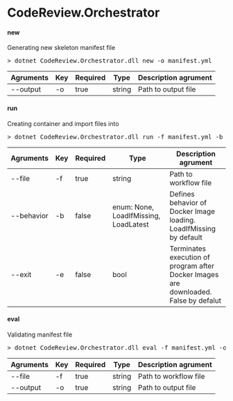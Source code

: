 # CodeReview.Orchestrator

#### new
Generating new skeleton manifest file
<pre>
> dotnet CodeReview.Orchestrator.dll new -o manifest.yml
</pre>
| Agruments     | Key       | Required  | Type      | Description agrument      |
| ------------- | --------- | --------- | --------- | ------------------------- |
| --output      | -o        | true      | string    | Path to output file       |

#### run
Creating container and import files into
<pre>
> dotnet CodeReview.Orchestrator.dll run -f manifest.yml -b LoadLatest -e true
</pre>
| Agruments     | Key       | Required  | Type      | Description agrument      |
| ------------- | --------- | --------- | --------- | ------------------------- |
| --file        | -f        | true      | string    | Path to workflow file     |
| --behavior    | -b        | false     | enum: None, LoadIfMissing, LoadLatest | Defines behavior of Docker Image loading. LoadIfMissing by default |
| --exit        | -e        | false     | bool      |Terminates execution of program after Docker Images are downloaded. False by defalut |

#### eval
Validating manifest file
<pre>
> dotnet CodeReview.Orchestrator.dll eval -f manifest.yml -o output.txt
</pre>
| Agruments     | Key       | Required  | Type      | Description agrument      |
| ------------- | --------- | --------- | --------- | ------------------------- |
| --file        | -f        | true      | string    | Path to workflow file     |
| --output      | -o        | true      | string    | Path to output file       |
